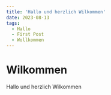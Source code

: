 ```yaml
---
title: 'Hallo und herzlich Wilkommen'
date: 2023-08-13
tags:
  - Hallo
  - First Post
  - Wollkommen
---
```


# Wilkommen 

Hallo und herzlich Wilkommen
